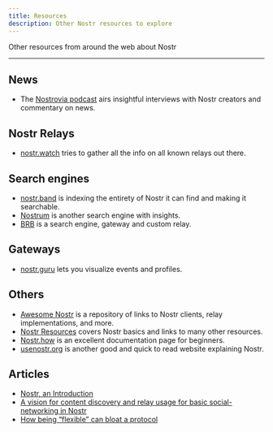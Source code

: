 ```yaml
---
title: Resources
description: Other Nostr resources to explore
---
```


Other resources from around the web about Nostr

---

## News

- The [Nostrovia podcast](https://nostrovia.org) airs insightful interviews with Nostr creators and commentary on news.

## Nostr Relays

- [nostr.watch](https://nostr.watch) tries to gather all the info on all known relays out there.

## Search engines

- [nostr.band](https://nostr.band) is indexing the entirety of Nostr it can find and making it searchable.
- [Nostrum](https://nostrum.pro/search/) is another search engine with insights.
- [BRB](https://brb.io) is a search engine, gateway and custom relay.

## Gateways

- [nostr.guru](https://nostr.guru) lets you visualize events and profiles.

## Others

- [Awesome Nostr](https://nostr.net) is a repository of links to Nostr clients, relay implementations, and more.
- [Nostr Resources](https://nostr-resources.com) covers Nostr basics and links to many other resources.
- [Nostr.how](https://nostrhow) is an excellent documentation page for beginners.
- [usenostr.org](https://usenostr.org/) is another good and quick to read website explaining Nostr.

## Articles

- [Nostr, an Introduction](https://wiki.wellorder.net/post/nostr-intro/)
- [A vision for content discovery and relay usage for basic social-networking in Nostr](https://fiatjaf.com/3f106d31.html)
- [How being “flexible” can bloat a protocol](https://fiatjaf.com/27598e6f.html)
